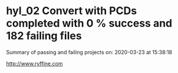 # hyl_02 Convert with PCDs completed with 0 % success and 182 failing files

Summary of passing and failing projects on: 2020-03-23 at 15:38:18

http://www.ryffine.com
